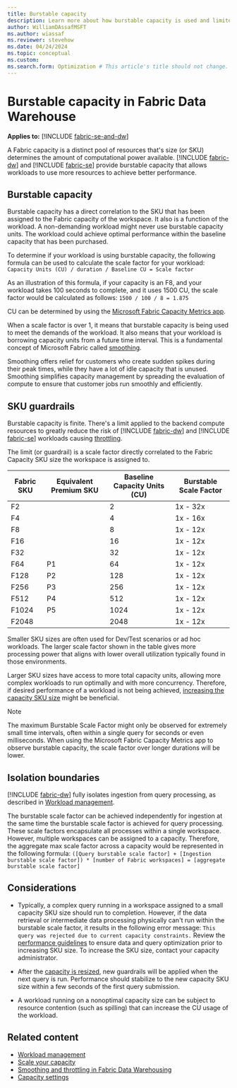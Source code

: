 ```yaml
---
title: Burstable capacity
description: Learn more about how burstable capacity is used and limited with SKU guardrails in Fabric data warehousing.
author: WilliamDAssafMSFT
ms.author: wiassaf
ms.reviewer: stevehow
ms.date: 04/24/2024
ms.topic: conceptual
ms.custom:
ms.search.form: Optimization # This article's title should not change. If so, contact engineering.
---
```


# Burstable capacity in Fabric Data Warehouse

**Applies to:** [!INCLUDE [fabric-se-and-dw](includes/applies-to-version/fabric-se-and-dw.md)]

A Fabric capacity is a distinct pool of resources that's size (or SKU) determines the amount of computational power available. [!INCLUDE [fabric-dw](includes/fabric-dw.md)] and [!INCLUDE [fabric-se](includes/fabric-se.md)] provide burstable capacity that allows workloads to use more resources to achieve better performance.

## Burstable capacity

Burstable capacity has a direct correlation to the SKU that has been assigned to the Fabric capacity of the workspace. It also is a function of the workload. A non-demanding workload might never use burstable capacity units. The workload could achieve optimal performance within the baseline capacity that has been purchased. 

To determine if your workload is using burstable capacity, the following formula can be used to calculate the scale factor for your workload: `Capacity Units (CU) / duration / Baseline CU = Scale factor`

As an illustration of this formula, if your capacity is an F8, and your workload takes 100 seconds to complete, and it uses 1500 CU, the scale factor would be calculated as follows: `1500 / 100 / 8 = 1.875`

CU can be determined by using the [Microsoft Fabric Capacity Metrics app](usage-reporting.md). 

When a scale factor is over 1, it means that burstable capacity is being used to meet the demands of the workload. It also means that your workload is borrowing capacity units from a future time interval. This is a fundamental concept of Microsoft Fabric called [smoothing](compute-capacity-smoothing-throttling.md#smoothing).

Smoothing offers relief for customers who create sudden spikes during their peak times, while they have a lot of idle capacity that is unused. Smoothing simplifies capacity management by spreading the evaluation of compute to ensure that customer jobs run smoothly and efficiently.

## SKU guardrails

Burstable capacity is finite. There's a limit applied to the backend compute resources to greatly reduce the risk of [!INCLUDE [fabric-dw](includes/fabric-dw.md)] and [!INCLUDE [fabric-se](includes/fabric-se.md)] workloads causing [throttling](compute-capacity-smoothing-throttling.md).

The limit (or guardrail) is a scale factor directly correlated to the Fabric Capacity SKU size the workspace is assigned to.

| Fabric SKU | Equivalent Premium SKU | Baseline Capacity Units (CU) | Burstable Scale Factor |
|------------|-----------------------|------------------------------|------------------------|
| F2         |                       | 2                            | 1x - 32x               |
| F4         |                       | 4                            | 1x - 16x               |
| F8         |                       | 8                            | 1x - 12x               |
| F16        |                       | 16                           | 1x - 12x               |
| F32        |                       | 32                           | 1x - 12x               |
| F64        | P1                    | 64                           | 1x - 12x               |
| F128       | P2                    | 128                          | 1x - 12x               |
| F256       | P3                    | 256                          | 1x - 12x               |
| F512       | P4                    | 512                          | 1x - 12x               |
| F1024      | P5                    | 1024                         | 1x - 12x               |
| F2048      |                       | 2048                         | 1x - 12x               |

Smaller SKU sizes are often used for Dev/Test scenarios or ad hoc workloads. The larger scale factor shown in the table gives more processing power that aligns with lower overall utilization typically found in those environments.

Larger SKU sizes have access to more total capacity units, allowing more complex workloads to run optimally and with more concurrency. Therefore, if desired performance of a workload is not being achieved, [increasing the capacity SKU size](../enterprise/scale-capacity.md) might be beneficial.

> [!NOTE]
> The maximum Burstable Scale Factor might only be observed for extremely small time intervals, often within a single query for seconds or even milliseconds. When using the Microsoft Fabric Capacity Metrics app to observe burstable capacity, the scale factor over longer durations will be lower.

## Isolation boundaries

[!INCLUDE [fabric-dw](includes/fabric-dw.md)] fully isolates ingestion from query processing, as described in [Workload management](workload-management.md#ingestion-isolation). 

The burstable scale factor can be achieved independently for ingestion at the same time the burstable scale factor is achieved for query processing. These scale factors encapsulate all processes within a single workspace. However, multiple workspaces can be assigned to a capacity. Therefore, the aggregate max scale factor across a capacity would be represented in the following formula: `([Query burstable scale factor] + [Ingestion burstable scale factor]) * [number of Fabric workspaces] = [aggregate burstable scale factor]`

## Considerations

- Typically, a complex query running in a workspace assigned to a small capacity SKU size should run to completion. However, if the data retrieval or intermediate data processing physically can't run within the burstable scale factor, it results in the following error message: `This query was rejected due to current capacity constraints.` Review the [performance guidelines](guidelines-warehouse-performance.md) to ensure data and query optimization prior to increasing SKU size. To increase the SKU size, contact your capacity administrator.

- After the [capacity is resized](../enterprise/scale-capacity.md), new guardrails will be applied when the next query is run. Performance should stabilize to the new capacity SKU size within a few seconds of the first query submission.

- A workload running on a nonoptimal capacity size can be subject to resource contention (such as spilling) that can increase the CU usage of the workload.

## Related content

- [Workload management](workload-management.md)
- [Scale your capacity](../enterprise/scale-capacity.md)
- [Smoothing and throttling in Fabric Data Warehousing](compute-capacity-smoothing-throttling.md)
- [Capacity settings](../admin/capacity-settings.md)
